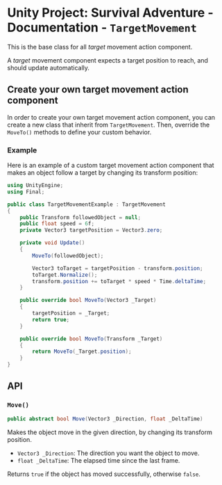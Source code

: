 # Unity Project: Survival Adventure - Documentation - `TargetMovement`

This is the base class for all *target* movement action component.

A *target* movement component expects a target position to reach, and should update automatically.

## Create your own target movement action component

In order to create your own target movement action component, you can create a new class that inherit from `TargetMovement`. Then, override the `MoveTo()` methods to define your custom behavior.

### Example

Here is an example of a custom target movement action component that makes an object follow a target by changing its transform position:

```cs
using UnityEngine;
using Final;

public class TargetMovementExample : TargetMovement
{
    public Transform followedObject = null;
    public float speed = 6f;
    private Vector3 targetPosition = Vector3.zero;

    private void Update()
    {
        MoveTo(followedObject);

        Vector3 toTarget = targetPosition - transform.position;
        toTarget.Normalize();
        transform.position += toTarget * speed * Time.deltaTime;
    }

    public override bool MoveTo(Vector3 _Target)
    {
        targetPosition = _Target;
        return true;
    }

    public override bool MoveTo(Transform _Target)
    {
        return MoveTo(_Target.position);
    }
}
```

## API

### `Move()`

```cs
public abstract bool Move(Vector3 _Direction, float _DeltaTime)
```

Makes the object move in the given direction, by changing its transform position.

* `Vector3 _Direction`: The direction you want the object to move.
* `float _DeltaTime`: The elapsed time since the last frame.

Returns `true` if the object has moved successfully, otherwise `false`.